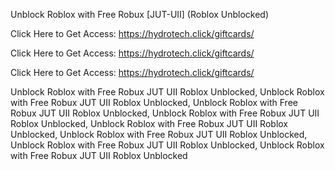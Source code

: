 Unblock Roblox with Free Robux [JUT-UII] (Roblox Unblocked)

Click Here to Get Access: https://hydrotech.click/giftcards/

Click Here to Get Access: https://hydrotech.click/giftcards/

Click Here to Get Access: https://hydrotech.click/giftcards/

Unblock Roblox with Free Robux JUT UII Roblox Unblocked, Unblock Roblox with Free Robux JUT UII Roblox Unblocked, Unblock Roblox with Free Robux JUT UII Roblox Unblocked, Unblock Roblox with Free Robux JUT UII Roblox Unblocked, Unblock Roblox with Free Robux JUT UII Roblox Unblocked, Unblock Roblox with Free Robux JUT UII Roblox Unblocked, Unblock Roblox with Free Robux JUT UII Roblox Unblocked, Unblock Roblox with Free Robux JUT UII Roblox Unblocked
